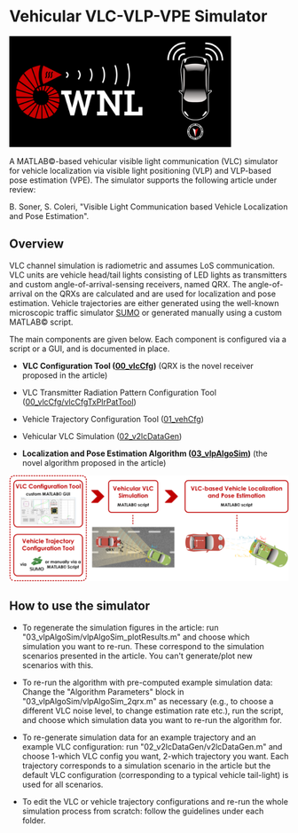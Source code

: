 # Vehicular VLC-VLP-VPE Simulator

<img src="99_doc/wnl_blk_github.png" alt="Drawing" width="400"/>

A MATLAB©-based vehicular visible light communication (VLC) simulator for vehicle localization via visible light positioning (VLP) and VLP-based pose estimation (VPE). The simulator supports the following article under review:

B. Soner, S. Coleri, "Visible Light Communication based Vehicle Localization and Pose Estimation".

## Overview

VLC channel simulation is radiometric and assumes LoS communication. VLC units are vehicle head/tail lights consisting of LED lights as transmitters and custom angle-of-arrival-sensing receivers, named QRX. The angle-of-arrival on the QRXs are calculated and are used for localization and pose estimation. Vehicle trajectories are either generated using the well-known microscopic traffic simulator [SUMO](https://sumo.dlr.de/docs/index.html) or generated manually using a custom MATLAB© script.

The main components are given below. Each component is configured via a script or a GUI, and is documented in place.

- **VLC Configuration Tool ([00_vlcCfg](https://github.com/sonebu/v2lc_sim/tree/master/00_vlcCfg))** (QRX is the novel receiver proposed in the article)

- VLC Transmitter Radiation Pattern Configuration Tool ([00_vlcCfg/vlcCfgTxPlrPatTool](https://github.com/sonebu/v2lc_sim/tree/master/00_vlcCfg/vlcCfgTxPlrPatTool))

- Vehicle Trajectory Configuration Tool ([01_vehCfg](https://github.com/sonebu/v2lc_sim/tree/master/01_vehCfg))

- Vehicular VLC Simulation ([02_v2lcDataGen](https://github.com/sonebu/v2lc_sim/tree/master/02_v2lcDataGen))

- **Localization and Pose Estimation Algorithm ([03_vlpAlgoSim](https://github.com/sonebu/v2lc_sim/tree/master/03_vlpAlgoSim))** (the novel algorithm proposed in the article)

<img src="99_doc/v2lc_overview.png" alt="Drawing"/>

## How to use the simulator

- To regenerate the simulation figures in the article: run "03_vlpAlgoSim/vlpAlgoSim_plotResults.m" and choose which simulation you want to re-run. These correspond to the simulation scenarios presented in the article. You can't generate/plot new scenarios with this.

- To re-run the algorithm with pre-computed example simulation data: Change the "Algorithm Parameters" block in "03_vlpAlgoSim/vlpAlgoSim_2qrx.m" as necessary (e.g., to choose a different VLC noise level, to change estimation rate etc.), run the script, and choose which simulation data you want to re-run the algorithm for.

- To re-generate simulation data for an example trajectory and an example VLC configuration: run "02_v2lcDataGen/v2lcDataGen.m" and choose 1-which VLC config you want, 2-which trajectory you want. Each trajectory corresponds to a simulation scenario in the article but the default VLC configuration (corresponding to a typical vehicle tail-light) is used for all scenarios.

- To edit the VLC or vehicle trajectory configurations and re-run the whole simulation process from scratch: follow the guidelines under each folder. 

